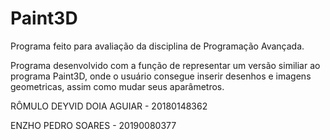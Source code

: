 # Paint3D
<p>Programa feito para avaliação da disciplina de Programação Avançada.<p>
<p>Programa desenvolvido com a função de representar um versão similiar ao programa Paint3D, onde o usuário consegue inserir desenhos e imagens geometricas, assim como mudar seus aparâmetros.<p>
<p>RÔMULO DEYVID DOIA AGUIAR - 20180148362<p>
<p>ENZHO PEDRO SOARES - 20190080377<p>

